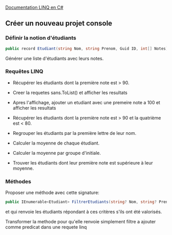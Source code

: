 [Documentation LINQ en C#](https://learn.microsoft.com/fr-fr/dotnet/csharp/linq/)

## Créer un nouveau projet console

### Définir la notion d'étudiants 
```csharp
public record Etudiant(string Nom, string Prenom, Guid ID, int[] Notes);
```

Générer une liste d'étudiants avec leurs notes.

### Requêtes LINQ

- Récupérer les étudiants dont la première note est > 90.
- Creer la requetes sans.ToList() et afficher les resultats
- Apres l'affichage, ajouter un etudiant avec une premeire note a 100 et afficher les resultats

- Récupérer les étudiants dont la première note est > 90 et la quatrième est < 80.
- Regrouper les étudiants par la première lettre de leur nom.
- Calculer la moyenne de chaque étudiant.
- Calculer la moyenne par groupe d'initiale.
- Trouver les étudiants dont leur première note est supérieure à leur moyenne.

 

### Méthodes


Proposer une méthode avec cette signature:
```csharp
public IEnumerable<Etudiant> FiltrerEtudiants(string? Nom, string? Prenom, Guid? ID);
```
et qui renvoie les étudiants répondant à ces critères s'ils ont été valorisés.

Transformer la methode pour qu'elle renvoie  simplement filtre a ajouter comme predicat dans une requete linq
